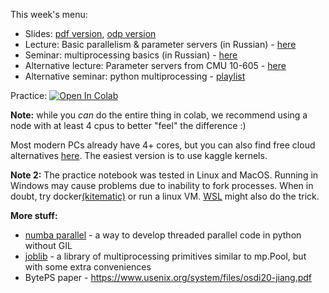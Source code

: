 
This week's menu:
* Slides: [pdf version](./slides.pdf), [odp version](./slides.odp)
* Lecture: Basic parallelism & parameter servers (in Russian) - [here](https://disk.yandex.ru/i/iKjF7KyUvMsztQ)
* Seminar: multiprocessing basics (in Russian) - [here](https://disk.yandex.ru/i/0Tth1vu8w47xdg)
* Alternative lecture: Parameter servers from CMU 10-605 - [here](https://www.youtube.com/watch?v=N241lmq5mqk)
* Alternative seminar: python multiprocessing - [playlist](https://www.youtube.com/watch?v=RR4SoktDQAw&list=PL5tcWHG-UPH3SX16DI6EP1FlEibgxkg_6)


Practice: [![Open In Colab](https://colab.research.google.com/assets/colab-badge.svg)](https://colab.research.google.com/github/mryab/efficient-dl-systems/blob/main/week04_distributed/practice.ipynb)
 
__Note:__ while you *can* do the entire thing in colab, we recommend using a node with at least 4 cpus to better "feel" the difference :)

Most modern PCs already have 4+ cores, but you can also find free cloud alternatives [here](https://www.dataschool.io/cloud-services-for-jupyter-notebook/).
The easiest version is to use kaggle kernels.

__Note 2:__ The practice notebook was tested in Linux and MacOS. Running in Windows may cause problems due to inability to fork processes. When in doubt, try docker[(kitematic)](https://kitematic.com/) or run a linux VM. [WSL](https://docs.microsoft.com/en-us/windows/wsl/install-win10) might also do the trick.

__More stuff:__
* [numba parallel](https://numba.pydata.org/numba-doc/dev/user/parallel.html) - a way to develop threaded parallel code in python without GIL
* [joblib](https://joblib.readthedocs.io/) - a library of multiprocessing primitives similar to mp.Pool, but with some extra conveniences
* BytePS paper - https://www.usenix.org/system/files/osdi20-jiang.pdf
